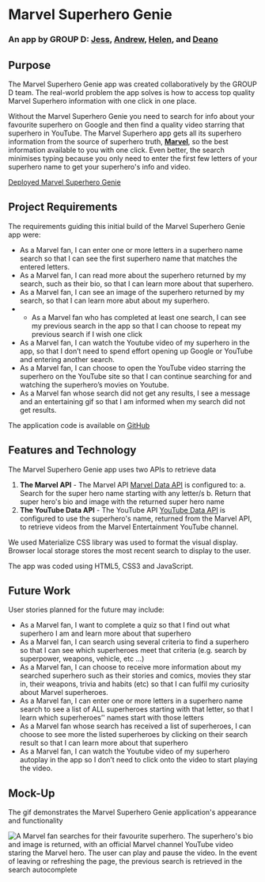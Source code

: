 # Marvel Superhero Genie

### An app by GROUP D: [Jess](https://github.com/Key16), [Andrew](https://github.com/straightbot), [Helen](https://github.com/grace-anderson), and [Deano](https://github.com/DeanoHayne)

## Purpose
The Marvel Superhero Genie app was created collaboratively by the GROUP D team. The real-world problem the app solves is how to access top quality Marvel Superhero information with one click in one place. 

Without the Marvel Superhero Genie you need to search for info about your favourite superhero on Google and then find a quality video starring that superhero in YouTube. The Marvel Superhero app gets all its superhero information from the source of superhero truth, **[Marvel](https://www.marvel.com/)**, so the best information available to you with one click. Even better, the search minimises typing because you only need to enter the first few letters of your superhero name to get your superhero's info and video.

[Deployed Marvel Superhero Genie](https://deanohayne.github.io/marvel-superhero-genie/)

## Project Requirements

The requirements guiding this initial build of the Marvel Superhero Genie app were:

* As a Marvel fan, I can enter one or more letters in a superhero name search so that I can see the first superhero name that matches the entered letters.
* As a Marvel fan, I can read more about the superhero returned by my search, such as their bio, so that I can learn more about that superhero.
* As a Marvel fan, I can see an image of the superhero returned by my search, so that I can learn more abut about my superhero.
* * As a Marvel fan who has completed at least one search, I can see my previous search in the app so that I can choose to repeat my previous search if I wish one click
* As a Marvel fan, I can watch the Youtube video of my superhero in the app, so that I don’t need to spend effort opening up Google or YouTube and entering another search.
* As a Marvel fan, I can choose to open the YouTube video starring the superhero on the YouTube site so that I can continue searching for and watching the superhero’s movies on Youtube.
* As a Marvel fan whose search did not get any results, I see a message and an entertaining gif so that I am informed when my search did not get  results. 

The application code is available on [GitHub](https://github.com/DeanoHayne/marvel-superhero-genie)

## Features and Technology
The Marvel Superhero Genie app uses two APIs to retrieve data
1. **The Marvel API**  - The Marvel API [Marvel Data API](https://developer.marvel.com/docs#!/public/getCreatorCollection_get_0/) is configured to: 
a. Search for the super hero name starting with any letter/s
b. Return that super hero's bio and image with the returned super hero name 
2. **The YouTube Data API** - The YouTube API [YouTube Data API](https://developers.google.com/youtube/v3/) is configured to use the superhero's name, returned from the Marvel API, to retrieve videos from the Marvel Entertainment YouTube channel. 

We used Materialize CSS library was used to format the visual display. Browser local storage stores the most recent search to display to the user. 

The app was coded using HTML5, CSS3 and JavaScript.

## Future Work

User stories planned for the future may include: 
* As a Marvel fan, I want to complete a quiz so that I find out what superhero I am and learn more about that superhero
* As a Marvel fan, I can search using several criteria to find a superhero so that I can see which superheroes meet that criteria (e.g. search by superpower, weapons, vehicle, etc …)
* As a Marvel fan, I can choose to receive more information about my searched superhero such as their stories and comics, movies they star in, their weapons, trivia and habits (etc) so that I can fulfil my curiosity about Marvel superheroes.
* As a Marvel fan, I can enter one or more letters in a superhero name search to see a list of ALL superheroes starting with that letter, so that I learn which superheroes’' names start with those letters
* As a Marvel fan whose search has received a list of superheroes, I can choose to see more the listed superheroes by clicking on their search result so that I can learn more about that superhero  
* As a Marvel fan, I can watch the Youtube video of my superhero autoplay in the app so I don’t need to click onto the video to start playing the video.

## Mock-Up

The gif demonstrates the Marvel Superhero Genie application's appearance and functionality

![A Marvel fan searches for their favourite superhero. The superhero's bio and image is returned, with an official Marvel channel YouTube video staring the Marvel hero. The user can play and pause the video. In the event of leaving or refreshing the page, the previous search is retrieved in the search autocomplete](./assets/Marvel-Superhero-Genie.gif) 
